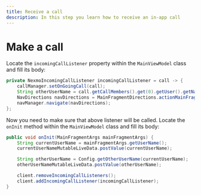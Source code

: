 ```yaml
---
title: Receive a call
description: In this step you learn how to receive an in-app call
---
```


# Make a call

Locate the `incomingCallListener` property within the `MainViewModel` class and fill its body:

```java
private NexmoIncomingCallListener incomingCallListener = call -> {
    callManager.setOnGoingCall(call);
    String otherUserName = call.getCallMembers().get(0).getUser().getName();
    NavDirections navDirections = MainFragmentDirections.actionMainFragmentToIncomingCallFragment(otherUserName);
    navManager.navigate(navDirections);
};
```

Now you need to make sure that above listener will be called. Locate the `onInit` method within the `MainViewModel` class and fill its body:

```java
public void onInit(MainFragmentArgs mainFragmentArgs) {
    String currentUserName = mainFragmentArgs.getUserName();
    currentUserNameMutableLiveData.postValue(currentUserName);

    String otherUserName = Config.getOtherUserName(currentUserName);
    otherUserNameMutableLiveData.postValue(otherUserName);

    client.removeIncomingCallListeners();
    client.addIncomingCallListener(incomingCallListener);
}
```
